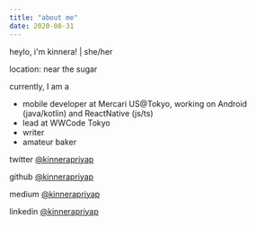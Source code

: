 ```yaml
---
title: "about me"
date: 2020-08-31
---
```


heylo, i'm kinnera! | she/her

location: near the sugar

currently, I am a
* mobile developer at Mercari US@Tokyo, working on Android (java/kotlin) and ReactNative (js/ts)
* lead at WWCode Tokyo
* writer
* amateur baker 

twitter [@kinnerapriyap](https://twitter.com/kinnerapriyap)

github [@kinnerapriyap](https://github.com/kinnerapriyap)

medium [@kinnerapriyap](https://medium.com/@kinnerapriyap)

linkedin [@kinnerapriyap](https://www.linkedin.com/in/kinnerapriyap/)